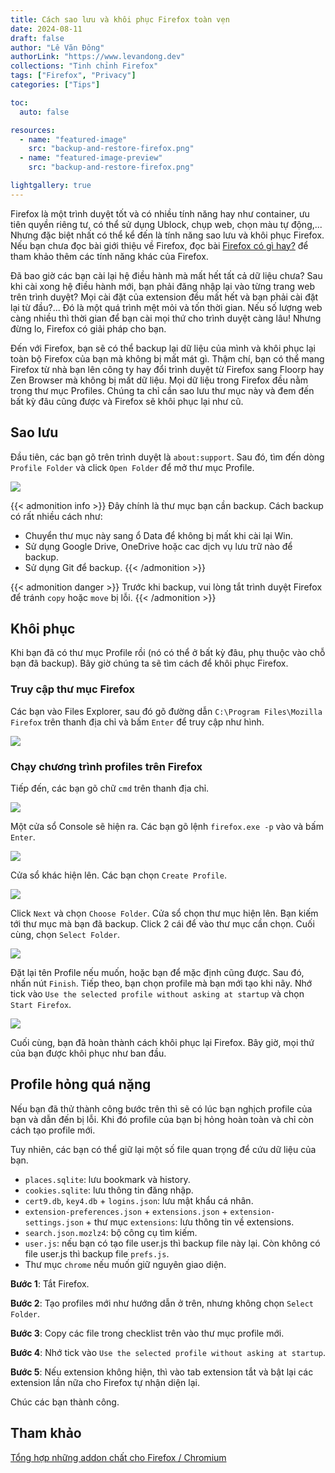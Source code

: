 ```yaml
---
title: Cách sao lưu và khôi phục Firefox toàn vẹn
date: 2024-08-11
draft: false
author: "Lê Văn Đông"
authorLink: "https://www.levandong.dev"
collections: "Tinh chỉnh Firefox"
tags: ["Firefox", "Privacy"]
categories: ["Tips"]

toc:
  auto: false

resources:
  - name: "featured-image"
    src: "backup-and-restore-firefox.png"
  - name: "featured-image-preview"
    src: "backup-and-restore-firefox.png"

lightgallery: true
---
```


Firefox là một trình duyệt tốt và có nhiều tính năng hay như container, ưu tiên quyền riêng tư, có thể sử dụng Ublock, chụp web, chọn màu tự động,... Nhưng đặc biệt nhất có thể kể đến là tính năng sao lưu và khôi phục Firefox. Nếu bạn chưa đọc bài giới thiệu về Firefox, đọc bài [Firefox có gì hay?](/firefox-co-gi-hay/) để tham khảo thêm các tính năng khác của Firefox.

Đã bao giờ các bạn cài lại hệ điều hành mà mất hết tất cả dữ liệu chưa? Sau khi cài xong hệ điều hành mới, bạn phải đăng nhập lại vào từng trang web trên trình duyệt? Mọi cài đặt của extension đều mất hết và bạn phải cài đặt lại từ đầu?... Đó là một quá trình mệt mỏi và tốn thời gian. Nếu số lượng web càng nhiều thì thời gian để bạn cài mọi thứ cho trình duyệt càng lâu! Nhưng đừng lo, Firefox có giải pháp cho bạn.

Đến với Firefox, bạn sẽ có thể backup lại dữ liệu của mình và khôi phục lại toàn bộ Firefox của bạn mà không bị mất mát gì. Thậm chí, bạn có thể mang Firefox từ nhà bạn lên công ty hay đổi trình duyệt từ Firefox sang Floorp hay Zen Browser mà không bị mất dữ liệu. Mọi dữ liệu trong Firefox đều nằm trong thư mục Profiles. Chúng ta chỉ cần sao lưu thư mục này và đem đến bất kỳ đâu cũng được và Firefox sẽ khôi phục lại như cũ.

## Sao lưu

Đầu tiên, các bạn gõ trên trình duyệt là `about:support`. Sau đó, tìm đến dòng `Profile Folder` và click `Open Folder` để mở thư mục Profile.

![](./aboutSupportFirefox.png)

{{< admonition info >}}
Đây chính là thư mục bạn cần backup. Cách backup có rất nhiều cách như:

- Chuyển thư mục này sang ổ Data để không bị mất khi cài lại Win.
- Sử dụng Google Drive, OneDrive hoặc cac dịch vụ lưu trữ nào để backup.
- Sử dụng Git để backup.
  {{< /admonition >}}

{{< admonition danger >}} Trước khi backup, vui lòng tắt trình duyệt Firefox để tránh `copy` hoặc `move` bị lỗi. {{< /admonition >}}

## Khôi phục

Khi bạn đã có thư mục Profile rồi (nó có thể ở bất kỳ đâu, phụ thuộc vào chỗ bạn đã backup). Bây giờ chúng ta sẽ tìm cách để khôi phục Firefox.

### Truy cập thư mục Firefox

Các bạn vào Files Explorer, sau đó gõ đường dẫn `C:\Program Files\Mozilla Firefox` trên thanh địa chỉ và bấm `Enter` để truy cập như hình.

![](./FirefoxFolder.png)

### Chạy chương trình profiles trên Firefox

Tiếp đến, các bạn gõ chữ `cmd` trên thanh địa chỉ.

![](./cmd.png)

Một cửa sổ Console sẽ hiện ra. Các bạn gõ lệnh `firefox.exe -p` vào và bấm `Enter`.

![](./cmd-firefox.png)

Cửa sổ khác hiện lên. Các bạn chọn `Create Profile`.

![](./create-profile.png)

Click `Next` và chọn `Choose Folder`. Cửa sổ chọn thư mục hiện lên. Bạn kiếm tới thư mục mà bạn đã backup. Click 2 cái để vào thư mục cần chọn. Cuối cùng, chọn `Select Folder`.

![](./choose-folder.png)

Đặt lại tên Profile nếu muốn, hoặc bạn để mặc định cũng được. Sau đó, nhấn nút `Finish`. Tiếp theo, bạn chọn profile mà bạn mới tạo khi nãy. Nhớ tick vào `Use the selected profile without asking at startup` và chọn `Start Firefox`.

![](./finish.png)

Cuối cùng, bạn đã hoàn thành cách khôi phục lại Firefox. Bây giờ, mọi thứ của bạn được khôi phục như ban đầu.

## Profile hỏng quá nặng

Nếu bạn đã thử thành công bước trên thì sẽ có lúc bạn nghịch profile của bạn và dẫn đến bị lỗi. Khi đó profile của bạn bị hỏng hoàn toàn và chỉ còn cách tạo profile mới.

Tuy nhiên, các bạn có thể giữ lại một số file quan trọng để cứu dữ liệu của bạn.

- `places.sqlite`: lưu bookmark và history.
- `cookies.sqlite`: lưu thông tin đăng nhập.
- `cert9.db`, `key4.db` + `logins.json`: lưu mật khẩu cá nhân.
- `extension-preferences.json` + `extensions.json` + `extension-settings.json` + thư mục `extensions`: lưu thông tin về extensions.
- `search.json.mozlz4`: bộ công cụ tìm kiếm.
- `user.js`: nếu bạn có tạo file user.js thì backup file này lại. Còn không có file user.js thì backup file `prefs.js`.
- Thư mục `chrome` nếu muốn giữ nguyên giao diện.

**Bước 1**: Tắt Firefox.

**Bước 2**: Tạo profiles mới như hướng dẫn ở trên, nhưng không chọn `Select Folder`.

**Bước 3**: Copy các file trong checklist trên vào thư mục profile mới.

**Bước 4**: Nhớ tick vào `Use the selected profile without asking at startup`.

**Bước 5**: Nếu extension không hiện, thì vào tab extension tắt và bật lại các extension lần nữa cho Firefox tự nhận diện lại.

Chúc các bạn thành công.

## Tham khảo

[Tổng hợp những addon chất cho Firefox / Chromium](https://voz.vn/t/tong-hop-nhung-addon-chat-cho-firefox-chromium.682181/)
